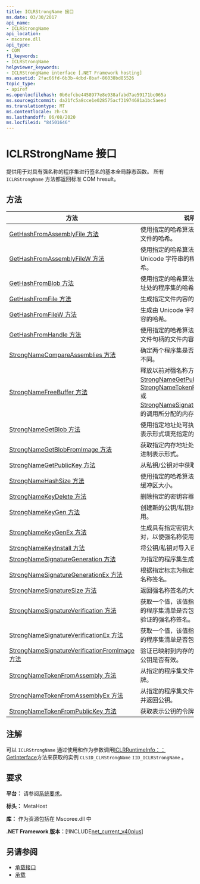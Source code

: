 ```yaml
---
title: ICLRStrongName 接口
ms.date: 03/30/2017
api_name:
- ICLRStrongName
api_location:
- mscoree.dll
api_type:
- COM
f1_keywords:
- ICLRStrongName
helpviewer_keywords:
- ICLRStrongName interface [.NET Framework hosting]
ms.assetid: 2fac66fd-6b3b-4dbd-8baf-86038bd85526
topic_type:
- apiref
ms.openlocfilehash: 0b6efcbe4458977e8e938afabd7ae59171bc065a
ms.sourcegitcommit: da21fc5a8cce1e028575acf31974681a1bc5aeed
ms.translationtype: MT
ms.contentlocale: zh-CN
ms.lasthandoff: 06/08/2020
ms.locfileid: "84501646"
---
```

# <a name="iclrstrongname-interface"></a>ICLRStrongName 接口
提供用于对具有强名称的程序集进行签名的基本全局静态函数。 所有 `ICLRStrongName` 方法都返回标准 COM hresult。  
  
## <a name="methods"></a>方法  
  
|方法|说明|  
|------------|-----------------|  
|[GetHashFromAssemblyFile 方法](iclrstrongname-gethashfromassemblyfile-method.md)|使用指定的哈希算法获取指定程序集文件的哈希。|  
|[GetHashFromAssemblyFileW 方法](iclrstrongname-gethashfromassemblyfilew-method.md)|使用指定的哈希算法获取指定为 Unicode 字符串的程序集文件的哈希。|  
|[GetHashFromBlob 方法](iclrstrongname-gethashfromblob-method.md)|使用指定的哈希算法获取指定内存地址处的程序集的哈希。|  
|[GetHashFromFile 方法](iclrstrongname-gethashfromfile-method.md)|生成指定文件内容的哈希。|  
|[GetHashFromFileW 方法](iclrstrongname-gethashfromfilew-method.md)|生成由 Unicode 字符串指定的文件内容的哈希。|  
|[GetHashFromHandle 方法](iclrstrongname-gethashfromhandle-method.md)|使用指定的哈希算法，生成具有指定文件句柄的文件内容的哈希。|  
|[StrongNameCompareAssemblies 方法](iclrstrongname-strongnamecompareassemblies-method.md)|确定两个程序集是否仅是强名称签名不同。|  
|[StrongNameFreeBuffer 方法](iclrstrongname-strongnamefreebuffer-method.md)|释放以前对强名称方法（如[StrongNameGetPublicKey](iclrstrongname-strongnamegetpublickey-method.md)、 [StrongNameTokenFromPublicKey](iclrstrongname-strongnametokenfrompublickey-method.md)或[StrongNameSignatureGeneration](iclrstrongname-strongnamesignaturegeneration-method.md)）的调用所分配的内存。|  
|[StrongNameGetBlob 方法](iclrstrongname-strongnamegetblob-method.md)|使用指定地址处可执行文件的二进制表示形式填充指定的缓冲区。|  
|[StrongNameGetBlobFromImage 方法](iclrstrongname-strongnamegetblobfromimage-method.md)|获取指定内存地址处程序集映像的二进制表示形式。|  
|[StrongNameGetPublicKey 方法](iclrstrongname-strongnamegetpublickey-method.md)|从私钥/公钥对中获取公钥。|  
|[StrongNameHashSize 方法](iclrstrongname-strongnamehashsize-method.md)|使用指定的哈希算法获取哈希所需的缓冲区大小。|  
|[StrongNameKeyDelete 方法](iclrstrongname-strongnamekeydelete-method.md)|删除指定的密钥容器。|  
|[StrongNameKeyGen 方法](iclrstrongname-strongnamekeygen-method.md)|创建新的公钥/私钥对，以便强名称使用。|  
|[StrongNameKeyGenEx 方法](iclrstrongname-strongnamekeygenex-method.md)|生成具有指定密钥大小的新公钥/私钥对，以便强名称使用。|  
|[StrongNameKeyInstall 方法](iclrstrongname-strongnamekeyinstall-method.md)|将公钥/私钥对导入容器。|  
|[StrongNameSignatureGeneration 方法](iclrstrongname-strongnamesignaturegeneration-method.md)|为指定的程序集生成强名称签名。|  
|[StrongNameSignatureGenerationEx 方法](iclrstrongname-strongnamesignaturegenerationex-method.md)|根据指定标志为指定的程序集生成强名称签名。|  
|[StrongNameSignatureSize 方法](iclrstrongname-strongnamesignaturesize-method.md)|返回强名称签名的大小。|  
|[StrongNameSignatureVerification 方法](iclrstrongname-strongnamesignatureverification-method.md)|获取一个值，该值指示提供的路径中的程序集清单是否包含根据指定标志验证的强名称签名。|  
|[StrongNameSignatureVerificationEx 方法](iclrstrongname-strongnamesignatureverificationex-method.md)|获取一个值，该值指示提供的路径中的程序集清单是否包含强名称签名。|  
|[StrongNameSignatureVerificationFromImage 方法](iclrstrongname-strongnamesignatureverificationfromimage-method.md)|验证已映射到内存的程序集对关联的公钥是否有效。|  
|[StrongNameTokenFromAssembly 方法](iclrstrongname-strongnametokenfromassembly-method.md)|从指定的程序集文件创建强名称令牌。|  
|[StrongNameTokenFromAssemblyEx 方法](iclrstrongname-strongnametokenfromassemblyex-method.md)|从指定的程序集文件创建强名称令牌并返回公钥。|  
|[StrongNameTokenFromPublicKey 方法](iclrstrongname-strongnametokenfrompublickey-method.md)|获取表示公钥的令牌。|  
  
## <a name="remarks"></a>注解  
 可以 `ICLRStrongName` 通过使用和作为参数调用[ICLRRuntimeInfo：： GetInterface](iclrruntimeinfo-getinterface-method.md)方法来获取的实例 `CLSID_CLRStrongName` `IID_ICLRStrongName` 。  
  
## <a name="requirements"></a>要求  
 **平台：** 请参阅[系统要求](../../get-started/system-requirements.md)。  
  
 **标头：** MetaHost  
  
 **库：** 作为资源包括在 Mscoree.dll 中  
  
 **.NET Framework 版本：**[!INCLUDE[net_current_v40plus](../../../../includes/net-current-v40plus-md.md)]  
  
## <a name="see-also"></a>另请参阅

- [承载接口](hosting-interfaces.md)
- [承载](index.md)
